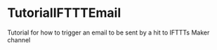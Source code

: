 # TutorialIFTTTEmail
Tutorial for how to trigger an email to be sent by a hit to IFTTTs Maker channel
